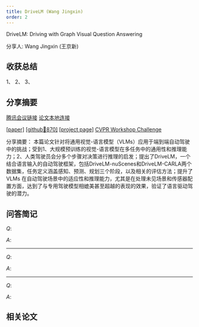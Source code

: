 ```yaml
---
title: DriveLM (Wang Jingxin)
order: 2
---
```


DriveLM: Driving with Graph Visual Question Answering

分享人: Wang Jingxin (王京新) 

## 收获总结

1、
2、
3、


## 分享摘要



[腾讯会议链接](https://meeting.tencent.com/crm/Knap5rOlcf) [论文本地连接](/tinyweekly/papers/DriveLM_ECCV24_driving_with_language.pdf) 

[[paper]](https://eccv.ecva.net/virtual/2024/poster/130) [[github🌟870]](https://github.com/OpenDriveLab/DriveLM) [[project page]](https://opendrivelab.com/DriveLM/)
[CVPR Workshop Challenge](https://opendrivelab.com/challenge2024/#driving_with_language)




分享摘要：
本篇论文针对将通用视觉-语言模型（VLMs）应用于端到端自动驾驶中的挑战；受到1、大规模预训练的视觉-语言模型在多任务中的通用性和推理能力；2、人类驾驶员会分多个步骤对决策进行推理的启发；提出了DriveLM，一个结合语言输入的自动驾驶框架，包括DriveLM-nuScenes和DriveLM-CARLA两个数据集，任务定义涵盖感知、预测、规划三个阶段，以及相关的评估方法；提升了VLMs 在自动驾驶场景中的适应性和推理能力，尤其是在处理未见场景和传感器配置方面，达到了与专用驾驶模型相媲美甚至超越的表现的效果，验证了语言驱动驾驶的潜力。


## 问答简记

$Q:$

$A:$

---

$Q:$

$A:$

---

$Q:$

$A:$


## 相关论文

